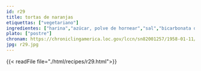 ```yaml
---
id: r29
title: tortas de naranjas
etiquettas: ["vegetariano"]
ingredientes: ["harina","azúcar, polve de hornear","sal","bicarbonata de soda","mantequilla","naranja"]
plato: ["postre"]
chronam: https://chroniclingamerica.loc.gov/lccn/sn82001257/1958-01-11/ed-1/seq-4/
jpg: r29.jpg
---
```


{{< readFile file="./html/recipes/r29.html">}}
